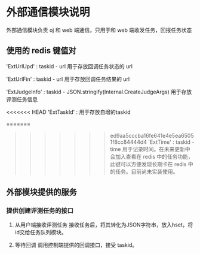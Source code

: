 # 外部通信模块说明

外部通信模块负责 oj 和 web 端通信，只用于和 web 端收发任务，回报任务状态

## 使用的 redis 键值对

'ExtUrlUpd' : taskid - url 用于存放回调任务状态的 url

'ExtUrlFin' : taskid - url 用于存放回调任务结果的 url

'ExtJudgeInfo' : taskid - JSON.stringify(Internal.CreateJudgeArgs) 用于存放评测任务信息

<<<<<<< HEAD
'ExtTaskId' : 用于存放自增的taskid

=======
>>>>>>> ed9aa5cccba16fe641e4e5ea65051f8cc84444d4
'ExtTime' : taskid -time 用于记录时间。在未来更新中会加入查看在 redis 中的任务功能，此键可以方便发现长期卡在 redis 中的任务。目前尚未实装使用。

## 外部模块提供的服务

### 提供创建评测任务的接口

1. 从用户端接收评测任务
   接收任务后，将其转化为JSON字符串，放入hset，将id交给任务队列模块。

2. 等待回调
   调用控制端提供的回调接口，接受 taskid。
